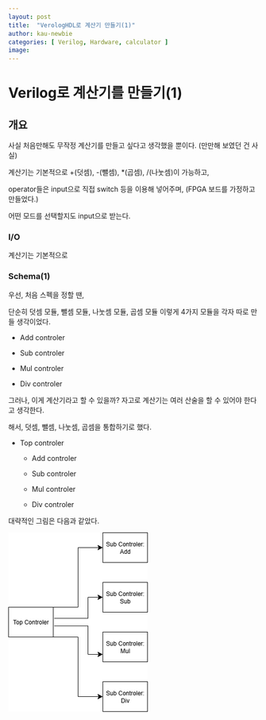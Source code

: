```yaml
---
layout: post
title:  "VerologHDL로 계산기 만들기(1)"
author: kau-newbie
categories: [ Verilog, Hardware, calculator ]
image: 
---
```


# Verilog로 계산기를 만들기(1)

## 개요

사실 처음만해도 무작정 계산기를 만들고 싶다고 생각했을 뿐이다. (만만해 보였던 건 사실)

계산기는 기본적으로 +(덧셈), -(뺄셈), *(곱셈), /(나눗셈)이 가능하고, 

operator들은 input으로 직접 switch 등을 이용해 넣어주며, (FPGA 보드를 가정하고 만들었다.)

어떤 모드를 선택할지도 input으로 받는다.

### I/O

계산기는 기본적으로 

### Schema(1)

우선, 처음 스펙을 정할 땐, 

단순히 덧셈 모듈, 뺄셈 모듈, 나눗셈 모듈, 곱셈 모듈 이렇게 4가지 모듈을 각자 따로 만들 생각이었다.

- Add controler

- Sub controler

- Mul controler

- Div controler

그러나, 이게 계산기라고 할 수 있을까? 자고로 계산기는 여러 산술을 할 수 있어야 한다고 생각한다.

해서, 덧셈, 뺄셈, 나눗셈, 곱셈을 통합하기로 했다.

- Top controler

    - Add controler

    - Sub controler

    - Mul controler

    - Div controler

대략적인 그림은 다음과 같았다.

![컨트롤러 부분 초안 - Controler part schema 1.0](../assets/images/cal_control.1.drawio.png)




